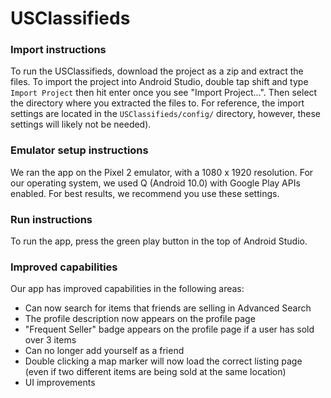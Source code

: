 # USClassifieds

### Import instructions
To run the USClassifieds, download the project as a zip and extract the files.
To import the project into Android Studio, double tap shift and type `Import Project` then hit enter once you see "Import Project...".
Then select the directory where you extracted the files to.  For reference, the import settings are
located in the `USClassifieds/config/` directory, however, these settings will likely not be needed).

### Emulator setup instructions
We ran the app on the Pixel 2 emulator, with a 1080 x 1920 resolution.  For our operating system, we 
used Q (Android 10.0) with Google Play APIs enabled.  For best results, we recommend you use these settings.

### Run instructions
To run the app, press the green play button in the top of Android Studio.  

### Improved capabilities
Our app has improved capabilities in the following areas:
* Can now search for items that friends are selling in Advanced Search
* The profile description now appears on the profile page
* "Frequent Seller" badge appears on the profile page if a user has sold over 3 items
* Can no longer add yourself as a friend
* Double clicking a map marker will now load the correct listing page (even if two different items are being sold at the same location)
* UI improvements